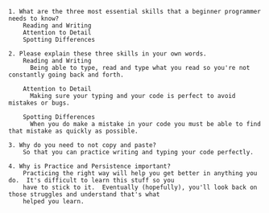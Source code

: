     1. What are the three most essential skills that a beginner programmer needs to know?
        Reading and Writing
        Attention to Detail
        Spotting Differences
    
    2. Please explain these three skills in your own words.
        Reading and Writing
          Being able to type, read and type what you read so you're not constantly going back and forth.
       
        Attention to Detail
          Making sure your typing and your code is perfect to avoid mistakes or bugs.
         
        Spotting Differences   
          When you do make a mistake in your code you must be able to find that mistake as quickly as possible.
         
    3. Why do you need to not copy and paste?
        So that you can practice writing and typing your code perfectly.
    
    4. Why is Practice and Persistence important?
        Practicing the right way will help you get better in anything you do.  It's difficult to learn this stuff so you 
        have to stick to it.  Eventually (hopefully), you'll look back on those struggles and understand that's what 
        helped you learn.

